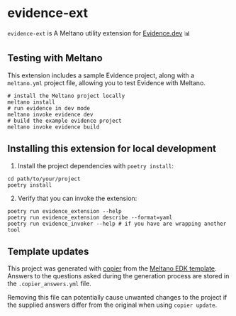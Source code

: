 # evidence-ext

`evidence-ext` is A Meltano utility extension for [Evidence.dev](https://evidence.dev) 📊

## Testing with Meltano

This extension includes a sample Evidence project, along with a `meltano.yml` project file, allowing you to test Evidence with Meltano.

```shell
# install the Meltano project locally
meltano install
# run evidence in dev mode
meltano invoke evidence dev
# build the example evidence project
meltano invoke evidence build
```

## Installing this extension for local development

1. Install the project dependencies with `poetry install`:

```shell
cd path/to/your/project
poetry install
```

2. Verify that you can invoke the extension:

```shell
poetry run evidence_extension --help
poetry run evidence_extension describe --format=yaml
poetry run evidence_invoker --help # if you have are wrapping another tool
```

## Template updates

This project was generated with [copier](https://copier.readthedocs.io/en/stable/) from the [Meltano EDK template](https://github.com/meltano/edk).
Answers to the questions asked during the generation process are stored in the `.copier_answers.yml` file.

Removing this file can potentially cause unwanted changes to the project if the supplied answers differ from the original when using `copier update`.
